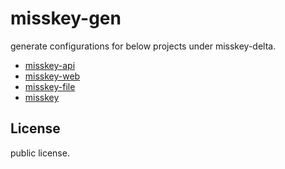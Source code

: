 misskey-gen
=====
generate configurations for below projects under misskey-delta.  
- [misskey-api](https://github.com/misskey-delta/misskey-api])
- [misskey-web](https://github.com/misskey-delta/misskey-web])
- [misskey-file](https://github.com/misskey-delta/misskey-file])
- [misskey](https://github.com/misskey-delta/misskey])

License
-----
public license.